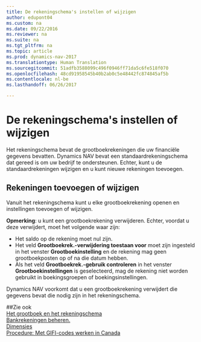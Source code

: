 ```yaml
---
title: De rekeningschema's instellen of wijzigen
author: edupont04
ms.custom: na
ms.date: 09/22/2016
ms.reviewer: na
ms.suite: na
ms.tgt_pltfrm: na
ms.topic: article
ms.prod: dynamics-nav-2017
ms.translationtype: Human Translation
ms.sourcegitcommit: 51adfb3588099c496f0946ff71da5c6fe518f070
ms.openlocfilehash: 48cd91958545b40b2ab0c5e48442fc874845af5b
ms.contentlocale: nl-be
ms.lasthandoff: 06/26/2017

---
```


# <a name="set-up-or-change-the-chart-of-accounts"></a>De rekeningschema's instellen of wijzigen
Het rekeningschema bevat de grootboekrekeningen die uw financiële gegevens bevatten. Dynamics NAV bevat een standaardrekeningschema dat gereed is om uw bedrijf te ondersteunen.
Echter, kunt u de standaardrekeningen wijzigen en u kunt nieuwe rekeningen toevoegen.  

## <a name="adding-or-changing-accounts"></a>Rekeningen toevoegen of wijzigen
Vanuit het rekeningschema kunt u elke grootboekrekening openen en instellingen toevoegen of wijzigen.

**Opmerking**: u kunt een grootboekrekening verwijderen. Echter, voordat u deze verwijdert, moet het volgende waar zijn:  
- Het saldo op de rekening moet nul zijn.  
- Het veld **Grootboekrek.-verwijdering toestaan voor** moet zijn ingesteld in het venster **Grootboekinstelling** en de rekening mag geen grootboekposten op of na die datum hebben.  
- Als het veld **Grootboekrek.-gebruik controleren** in het venster **Grootboekinstellingen** is geselecteerd, mag de rekening niet worden gebruikt in boekingsgroepen of boekingsinstellingen.  

Dynamics NAV voorkomt dat u een grootboekrekening verwijdert die gegevens bevat die nodig zijn in het rekeningschema.  

##<a name="see-also"></a>Zie ook  
[Het grootboek en het rekeningschema](finance-setup-general-ledger.md)  
[Bankrekeningen beheren.](bank-manage-bank-accounts.md)  
[Dimensies](finance-setup-dimensions.md)  
[Procedure: Met GIFI-codes werken in Canada](ca-finance-setup-work-GiFI-codes.md)

